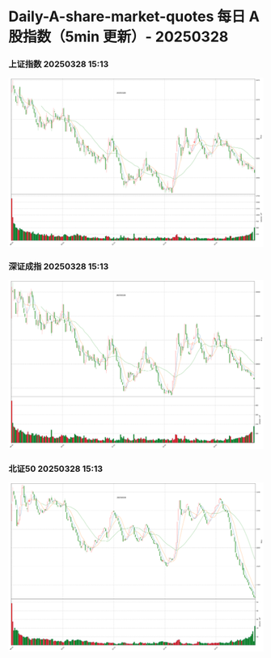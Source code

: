 
# Daily-A-share-market-quotes 每日 A 股指数（5min 更新）- 20250328

### 上证指数 20250328 15:13
![](./fig/2025/3/20250328-sh000001.png)

### 深证成指 20250328 15:13
![](./fig/2025/3/20250328-sz399001.png)

### 北证50 20250328 15:13
![](./fig/2025/3/20250328-bj899050.png)
